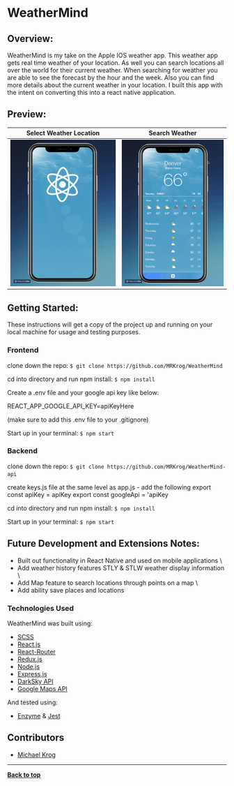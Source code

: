 # WeatherMind

## Overview:

WeatherMind is my take on the Apple IOS weather app. This weather app gets real time weather of your location. As well you can search locations all over the world for their current weather. When searching for weather you are able to see the forecast by the hour and the week. Also you can find more details about the current weather in your location. I built this app with the intent on converting this into a react native application.


## Preview:


Select Weather Location            |  Search Weather
:-------------------------:|:-------------------------:
<img src="src/media/PartOne.gif" alt="WeatherMind">  |  <img src="src/media/PartTwo.gif" alt="WeatherMind">

## Getting Started:

These instructions will get a copy of the project up and running on your local machine for usage and testing purposes.

### Frontend
clone down the repo: ```$ git clone https://github.com/MRKrog/WeatherMind```

cd into directory and run npm install: ```$ npm install```

Create a .env file and your google api key like below:

REACT_APP_GOOGLE_API_KEY=apiKeyHere

(make sure to add this .env file to your .gitignore)

Start up in your terminal: ```$ npm start ```

### Backend
clone down the repo: ```$ git clone https://github.com/MRKrog/WeatherMind-api```

create keys.js file at the same level as app.js - add the following
export const apiKey = apiKey
export const googleApi = 'apiKey

cd into directory and run npm install: ``` $ npm install ```

Start up in your terminal: ``` $ npm start ```

## Future Development and Extensions Notes:

- Built out functionality in React Native and used on mobile applications \
- Add weather history features STLY & STLW weather display information \
- Add Map feature to search locations through points on a map \
- Add ability save places and locations

### Technologies Used
WeatherMind was built using:
- [SCSS](https://sass-lang.com/)
- [React.js](https://reactjs.org/)
- [React-Router](https://reacttraining.com/react-router/)
- [Redux.js](https://redux.js.org/)
- [Node.js](https://nodejs.org/en/)
- [Express.js](https://expressjs.com/)
- [DarkSky API](https://darksky.net/dev)
- [Google Maps API](https://developers.google.com/maps/documentation/)

And tested using:
- [Enzyme](https://airbnb.io/enzyme/) & [Jest](https://airbnb.io/enzyme/docs/guides/jest.html)

## Contributors
- [Michael Krog](https://github.com/MRKrog)

---
**[Back to top](https://github.com/MRKrog/WeatherMind/blob/master/README.md#WeatherMind)**
